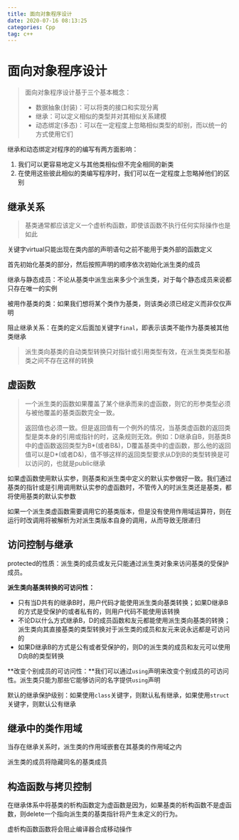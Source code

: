 ```yaml
---
title: 面向对象程序设计
date: 2020-07-16 08:13:25
categories: Cpp
tag: c++
---
```


# 面向对象程序设计

> 面向对象程序设计基于三个基本概念：
>
> * 数据抽象(封装)：可以将类的接口和实现分离
> * 继承：可以定义相似的类型并对其相似关系建模
> * 动态绑定(多态)：可以在一定程度上忽略相似类型的却别，而以统一的方式使用它们

继承和动态绑定对程序的的编写有两方面影响：

1. 我们可以更容易地定义与其他类相似但不完全相同的新类
2. 在使用这些彼此相似的类编写程序时，我们可以在一定程度上忽略掉他们的区别

## 继承关系

> 基类通常都应该定义一个虚析构函数，即使该函数不执行任何实际操作也是如此

关键字virtual只能出现在类内部的声明语句之前不能用于类外部的函数定义

首先初始化基类的部分，然后按照声明的顺序依次初始化派生类的成员

继承与静态成员：不论从基类中派生出来多少个派生类，对于每个静态成员来说都只存在唯一的实例

被用作基类的类：如果我们想将某个类作为基类，则该类必须已经定义而非仅仅声明

阻止继承关系：在类的定义后面加关键字`final`，即表示该类不能作为基类被其他类继承

> 派生类向基类的自动类型转换只对指针或引用类型有效，在派生类类型和基类之间不存在这样的转换

## 虚函数

> 一个派生类的函数如果覆盖了某个继承而来的虚函数，则它的形参类型必须与被他覆盖的基类函数完全一致。
>
> 返回值也必须一致。但是返回值有一个例外的情况，当基类虚函数的返回类型是类本身的引用或指针的时，这条规则无效。例如：D继承自B，则基类B中的虚函数返回类型为B\*(或者B&)，D覆盖基类中的虚函数，那么他的返回值可以是D\*(或者D&)，值不够这样的返回类型要求从D到B的类型转换是可以访问的，也就是public继承

如果虚函数使用默认实参，则基类和派生类中定义的默认实参做好一致。我们通过基类的指针或是引用调用默认实参的虚函数时，不管传入的时派生类还是基类，都将使用基类的默认实参数

如果一个派生类虚函数需要调用它的基类版本，但是没有使用作用域运算符，则在运行时改调用将被解析为对派生类版本自身的调用，从而导致无限递归

## 访问控制与继承

protected的性质：派生类的成员或友元只能通过派生类对象来访问基类的受保护成员。

**派生类向基类转换的可访问性：**

* 只有当D共有的继承B时，用户代码才能使用派生类向基类转换；如果D继承B的方式是受保护的或者私有的，则用户代码不能使用该转换
* 不论D以什么方式继承B，D的成员函数和友元都能使用派生类向基类的转换；派生类向其直接基类的类型转换对于派生类的成员和友元来说永远都是可访问的
* 如果D继承B的方式是公有或者受保护的，则D的派生类的成员和友元可以使用D向B的类型转换

**改变个别成员的可访问性：**我们可以通过`using`声明来改变个别成员的可访问性。派生类只能为那些它能够访问的名字提供`using`声明

默认的继承保护级别：如果使用`class`关键字，则默认私有继承，如果使用`struct`关键字，则默认公有继承

## 继承中的类作用域

当存在继承关系时，派生类的作用域嵌套在其基类的作用域之内

派生类的成员将隐藏同名的基类成员

## 构造函数与拷贝控制

在继承体系中将基类的析构函数定为虚函数是因为，如果基类的析构函数不是虚函数，则delete一个指向派生类的基类指针将产生未定义的行为。

虚析构函数函数将会阻止编译器合成移动操作
